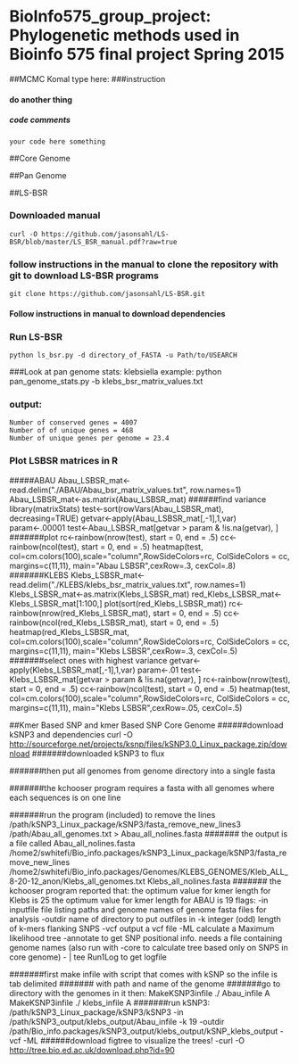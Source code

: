 # BioInfo575_group_project: Phylogenetic methods used in Bioinfo 575 final project Spring 2015

##MCMC
Komal type here:
###instruction
#### do another thing
##### code comments
	your code here something


##Core Genome

##Pan Genome

##LS-BSR 
### Downloaded manual
	curl -O https://github.com/jasonsahl/LS-BSR/blob/master/LS_BSR_manual.pdf?raw=true
### follow instructions in the manual to clone the repository with git to download LS-BSR programs
	git clone https://github.com/jasonsahl/LS-BSR.git
#### Follow instructions in manual to download dependencies 
### Run LS-BSR
	python ls_bsr.py -d directory_of_FASTA -u Path/to/USEARCH
###Look at pan genome stats: klebsiella example:
	python pan_genome_stats.py -b klebs_bsr_matrix_values.txt 
### output:
	Number of conserved genes = 4007
	Number of of unique genes = 468
	Number of unique genes per genome = 23.4
### Plot LSBSR matrices in R
#####ABAU
	Abau_LSBSR_mat<-read.delim("./ABAU/Abau_bsr_matrix_values.txt", row.names=1)
	Abau_LSBSR_mat<-as.matrix(Abau_LSBSR_mat)
######find variance
	library(matrixStats)
	test<-sort(rowVars(Abau_LSBSR_mat), decreasing=TRUE)
	getvar<-apply(Abau_LSBSR_mat[,-1],1,var)
	param<-.00001
	test<-Abau_LSBSR_mat[getvar > param & !is.na(getvar), ]
#######plot
	rc<-rainbow(nrow(test), start = 0, end = .5)
	cc<-rainbow(ncol(test), start = 0, end = .5)
	heatmap(test, col=cm.colors(100),scale="column",RowSideColors=rc, ColSideColors = cc, margins=c(11,11), main="Abau 		LSBSR",cexRow=.3, cexCol=.8)
#######KLEBS
	Klebs_LSBSR_mat<-read.delim("./KLEBS/klebs_bsr_matrix_values.txt", row.names=1)
	Klebs_LSBSR_mat<-as.matrix(Klebs_LSBSR_mat)
	red_Klebs_LSBSR_mat<-Klebs_LSBSR_mat[1:100,]
	plot(sort(red_Klebs_LSBSR_mat))
	rc<-rainbow(nrow(red_Klebs_LSBSR_mat), start = 0, end = .5)
	cc<-rainbow(ncol(red_Klebs_LSBSR_mat), start = 0, end = .5)
	heatmap(red_Klebs_LSBSR_mat, col=cm.colors(100),scale="column",RowSideColors=rc, ColSideColors = cc, margins=c(11,11), 		main="Klebs LSBSR",cexRow=.3, cexCol=.5)
#######select ones with highest variance
	getvar<-apply(Klebs_LSBSR_mat[,-1],1,var)
	param<-.01
	test<-Klebs_LSBSR_mat[getvar > param & !is.na(getvar), ]
	rc<-rainbow(nrow(test), start = 0, end = .5)
	cc<-rainbow(ncol(test), start = 0, end = .5)
	heatmap(test, col=cm.colors(100),scale="column",RowSideColors=rc, ColSideColors = cc, margins=c(11,11), main="Klebs 		LSBSR",cexRow=.05, cexCol=.5)

##Kmer Based SNP and kmer Based SNP Core Genome
######download kSNP3 and dependencies
	curl -O http://sourceforge.net/projects/ksnp/files/kSNP3.0_Linux_package.zip/download
#######downloaded kSNP3 to flux

#######then put all genomes from genome directory into a single fasta

#######the kchooser program requires a fasta with all genomes where each sequences is on one line

#######run the program (included) to remove the lines
	/path/kSNP3_Linux_package/kSNP3/fasta_remove_new_lines3 
	/path/Abau_all_genomes.txt > Abau_all_nolines.fasta
####### the output is a file called Abau_all_nolines.fasta
	/home2/swhitefi/Bio_info.packages/kSNP3_Linux_package/kSNP3/fasta_remove_new_lines					 	/home2/swhitefi/Bio_info.packages/Genomes/KLEBS_GENOMES/Kleb_ALL_8-20-12_anon/Klebs_all_genomes.txt 				 Klebs_all_nolines.fasta
####### the kchooser program reported that:
	the optimum value for kmer length for Klebs is 25
	the optimum value for kmer length for ABAU is 19
	flags:
	-in inputfile 	file listing paths and genome names of genome fasta files for analysis
	-outdir name 	of directory to put outfiles in
	-k 				integer (odd) length of k-mers flanking SNPS
	-vcf 			output a vcf file
	-ML 			calculate a Maximum likelihood tree
	-annotate 		to get SNP positional info. needs a file containing genome names
	(also run with -core to calculate tree based only on SNPS in core genome)
	- | tee Run1Log  to get logfile

#######first make infile with script that comes with kSNP so the infile is tab delimited
####### with path and name of the genome
#######go to directory with the genomes in it then:
	MakeKSNP3infile ./ Abau_infile A
	MakeKSNP3infile ./  klebs_infile A
#######run kSNP3:
	/path/kSNP3_Linux_package/kSNP3/kSNP3 
	-in /path/kSNP3_output/klebs_output/Abau_infile 
	-k 19 -outdir /path/Bio_info.packages/kSNP3_output/klebs_output/kSNP_klebs_output 
	-vcf -ML
######download figtree to visualize the trees!
	-curl -O http://tree.bio.ed.ac.uk/download.php?id=90




